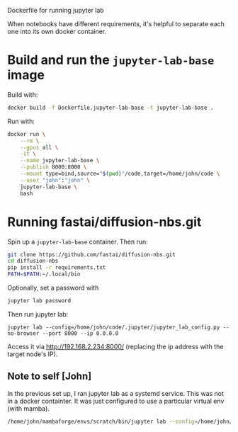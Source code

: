 Dockerfile for running jupyter lab

When notebooks have different requirements, it's helpful to separate each one into its own docker container.

# Build and run the `jupyter-lab-base` image

Build with:

```sh
docker build -f Dockerfile.jupyter-lab-base -t jupyter-lab-base .
```

Run with:

```sh
docker run \
    --rm \
    --gpus all \
    -it \
    --name jupyter-lab-base \
    --publish 8000:8000 \
    --mount type=bind,source="$(pwd)"/code,target=/home/john/code \
    --user "john":"john" \
    jupyter-lab-base \
    bash
```

# Running fastai/diffusion-nbs.git

Spin up a `jupyter-lab-base` container. Then run:

```sh
git clone https://github.com/fastai/diffusion-nbs.git
cd diffusion-nbs
pip install -r requirements.txt
PATH=$PATH:~/.local/bin
```

Optionally, set a password with

```sh
jupyter lab password
```

Then run jupyter lab:

```
jupyter lab --config=/home/john/code/.jupyter/jupyter_lab_config.py --no-browser --port 8000 --ip 0.0.0.0
```

Access it via http://192.168.2.234:8000/ (replacing the ip address with the target node's IP).

## Note to self [John]

In the previous set up, I ran jupyter lab as a systemd service. This was not in a docker containter. It was just configured to use a particular virtual env (with mamba).

```sh
/home/john/mambaforge/envs/scratch/bin/jupyter lab --config=/home/john/.jupyter/jupyter_lab_config.py --NotebookApp.allow_origin='https://deeplearning8.com' --no-browser
```
